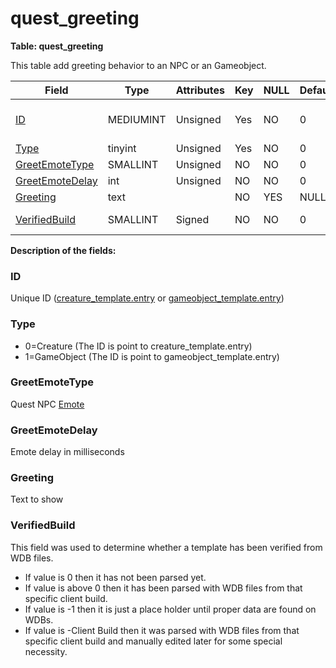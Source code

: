 # quest\_greeting

**Table: quest\_greeting**

This table add greeting behavior to an NPC or an Gameobject.

| Field                | Type      | Attributes | Key | NULL | Default | Comment                                                          |
|----------------------|-----------|------------|-----|------|---------|------------------------------------------------------------------|
| [ID][1]              | MEDIUMINT | Unsigned   | Yes | NO   | 0       | Unique ID (creature_template.entry or gameobject_template.entry) |
| [Type][2]            | tinyint   | Unsigned   | Yes | NO   | 0       | 0=Creature 1=GameObject                                          |
| [GreetEmoteType][3]  | SMALLINT  | Unsigned   | NO  | NO   | 0       | Quest NPC Emote                                                  |
| [GreetEmoteDelay][4] | int       | Unsigned   | NO  | NO   | 0       | Emote delay in milliseconds                                      |
| [Greeting][5]        | text      |            | NO  | YES  | NULL    | Text to show                                                     |
| [VerifiedBuild][6]   | SMALLINT  | Signed     | NO  | NO   | 0       | Game client Build number or manually set value                   |

[1]: #id
[2]: #type
[3]: #greetemotetype
[4]: #greetemotedelay
[5]: #greeting
[6]: #verifiedbuild

**Description of the fields:**

### ID

Unique ID ([creature\_template.entry](https://trinitycore.atlassian.net/wiki/display/tc/creature_template#creature_template-entry) or [gameobject\_template.entry](https://trinitycore.atlassian.net/wiki/display/tc/gameobject_template#gameobject_template-entry))

### Type

-   0=Creature (The ID is point to creature\_template.entry)
-   1=GameObject (The ID is point to gameobject\_template.entry)

### GreetEmoteType

Quest NPC [Emote](https://trinitycore.atlassian.net/wiki/display/tc/Emotes)

### GreetEmoteDelay

Emote delay in milliseconds

### Greeting

Text to show

### VerifiedBuild

This field was used to determine whether a template has been verified from WDB files.

- If value is 0 then it has not been parsed yet.
- If value is above 0 then it has been parsed with WDB files from that specific client build.
- If value is -1 then it is just a place holder until proper data are found on WDBs.
- If value is -Client Build then it was parsed with WDB files from that specific client build and manually edited later for some special necessity.
